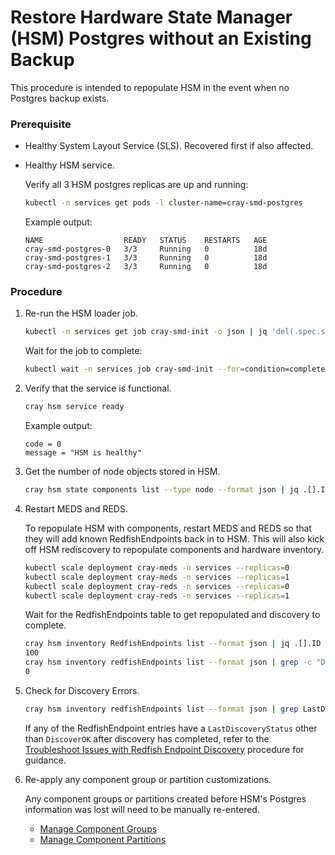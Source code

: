 # Restore Hardware State Manager (HSM) Postgres without an Existing Backup

This procedure is intended to repopulate HSM in the event when no Postgres backup exists.

### Prerequisite

- Healthy System Layout Service (SLS). Recovered first if also affected.

- Healthy HSM service.

  Verify all 3 HSM postgres replicas are up and running:

  ```bash
  kubectl -n services get pods -l cluster-name=cray-smd-postgres
  ```

  Example output:

  ```
  NAME                  READY   STATUS    RESTARTS   AGE
  cray-smd-postgres-0   3/3     Running   0          18d
  cray-smd-postgres-1   3/3     Running   0          18d
  cray-smd-postgres-2   3/3     Running   0          18d
  ```

### Procedure

1. Re-run the HSM loader job.

    ```bash
    kubectl -n services get job cray-smd-init -o json | jq 'del(.spec.selector)' | jq 'del(.spec.template.metadata.labels."controller-uid")' | kubectl replace --force -f -
    ```

    Wait for the job to complete:

    ```bash
    kubectl wait -n services job cray-smd-init --for=condition=complete --timeout=5m
    ```

2. Verify that the service is functional.

    ```bash
    cray hsm service ready
    ```

    Example output:

    ```
    code = 0
    message = "HSM is healthy"
    ```

3. Get the number of node objects stored in HSM.

    ```bash
    cray hsm state components list --type node --format json | jq .[].ID | wc -l
    ```

4. Restart MEDS and REDS.

    To repopulate HSM with components, restart MEDS and REDS so that they will add known RedfishEndpoints back in to HSM. This will also kick off HSM rediscovery to repopulate components and hardware inventory.

    ```bash
    kubectl scale deployment cray-meds -n services --replicas=0
    kubectl scale deployment cray-meds -n services --replicas=1
    kubectl scale deployment cray-reds -n services --replicas=0
    kubectl scale deployment cray-reds -n services --replicas=1
    ```

    Wait for the RedfishEndpoints table to get repopulated and discovery to complete.

    ```bash
    cray hsm inventory RedfishEndpoints list --format json | jq .[].ID | wc -l
    100
    cray hsm inventory redfishEndpoints list --format json | grep -c "DiscoveryStarted"
    0
    ```

5. Check for Discovery Errors.

    ```bash
    cray hsm inventory redfishEndpoints list --format json | grep LastDiscoveryStatus | grep -v -c "DiscoverOK"
    ```

    If any of the RedfishEndpoint entries have a `LastDiscoveryStatus` other than `DiscoverOK` after discovery has completed, refer to the [Troubleshoot Issues with Redfish Endpoint Discovery](../node_management/Troubleshoot_Issues_with_Redfish_Endpoint_Discovery.md) procedure for guidance.

6. Re-apply any component group or partition customizations.

    Any component groups or partitions created before HSM's Postgres information was lost will need to be manually re-entered.

    * [Manage Component Groups](Manage_Component_Groups.md)
    * [Manage Component Partitions](Manage_Component_Partitions.md)

